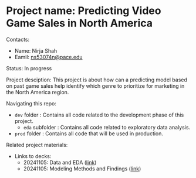 # Project name: Predicting Video Game Sales in North America

Contacts:
* Name: Nirja Shah
* Eamil: ns53074n@pace.edu

Status: In progress 

Project desciption:
This project is about how can a predicting model based on past game sales help identify which genre to prioritize for marketing in the North America region. 

Navigating this repo:
* `dev` folder : Contains all code related to the development phase of this project.
    * `eda` subfolder : Contains all code related to exploratory data analysis.
* `prod` folder : Contains all code that will be used in production.

Related project materials:
* Links to decks: 
    * 20241105: Data and EDA ([link](https://github.com/nirjashah-0-0/Video-Game-Sales-Project/blob/main/dev/eda/EDA_and_Data_Deck.pdf))
    * 20241105: Modeling Methods and Findings ([link](https://github.com/nirjashah-0-0/Video-Game-Sales-Project/blob/main/dev/models/Methods_Finding_Recommendation.pdf))

